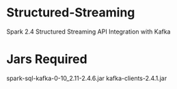 # Structured-Streaming
Spark 2.4 Structured Streaming API Integration with Kafka 

# Jars Required
spark-sql-kafka-0-10_2.11-2.4.6.jar
kafka-clients-2.4.1.jar
